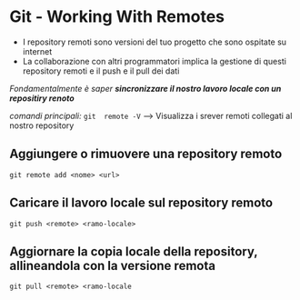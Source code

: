 # Git - Working With Remotes
* I repository remoti sono versioni del tuo progetto che sono ospitate su internet
* La collaborazione con altri programmatori implica la gestione di questi repository remoti e il push e il pull dei dati

*Fondamentalmente è saper **sincronizzare il nostro lavoro locale con un repositiry renoto***

*comandi principali:*
`git  remote -V` --> Visualizza i srever remoti collegati al nostro repository

## Aggiungere o rimuovere una repository remoto

`git remote add <nome> <url>`

## Caricare il lavoro locale sul repository remoto

`git push <remote> <ramo-locale>`

## Aggiornare la copia locale della repository, allineandola con la versione remota
`git pull <remote> <ramo-locale`
